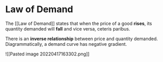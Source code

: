 # Law of Demand
The [[Law of Demand]] states that when the price of a good **rises**, its quantity demanded will **fall** and vice versa, ceteris paribus. 

There is an **inverse relationship** between price and quantity demanded. Diagrammatically, a demand curve has negative gradient. 

![[Pasted image 20220417163302.png]]